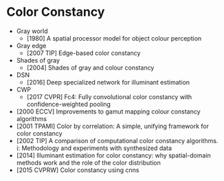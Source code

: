 # Color Constancy
- Gray world
    - [1980] A spatial processor model for object colour perception
- Gray edge
    - [2007 TIP] Edge-based color constancy
- Shades of gray
    - [2004] Shades of gray and colour constancy
- DSN
    - [2016] Deep specialized network for illuminant estimation
- CWP
    - [2017 CVPR] Fc4: Fully convolutional color constancy with confidence-weighted pooling
- [2000 ECCV] Improvements to gamut mapping colour constancy algorithms
- [2001 TPAMI] Color by correlation: A simple, unifying framework for color constancy
- [2002 TIP] A comparison of computational color constancy algorithms. i: Methodology and experiments with synthesized data
- [2014] Illuminant estimation for color constancy: why spatial-domain methods work and the role of the color distribution
- [2015 CVPRW] Color constancy using cnns
